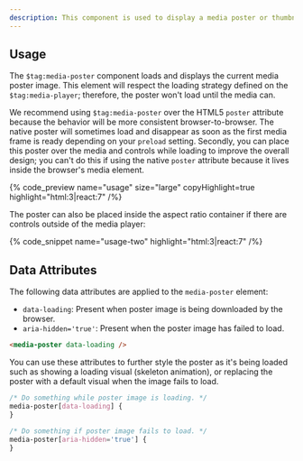 ```yaml
---
description: This component is used to display a media poster or thumbnail image, generally before playback begins.
---
```


## Usage

The `$tag:media-poster` component loads and displays the current media poster image. This
element will respect the loading strategy defined on the `$tag:media-player`; therefore, the poster
won't load until the media can.

We recommend using `$tag:media-poster` over the HTML5 `poster` attribute because the behavior will
be more consistent browser-to-browser. The native poster will sometimes load and disappear as
soon as the first media frame is ready depending on your `preload` setting. Secondly, you can
place this poster over the media and controls while loading to improve the overall design; you
can't do this if using the native `poster` attribute because it lives inside the browser's
media element.

{% code_preview name="usage" size="large" copyHighlight=true highlight="html:3|react:7" /%}

The poster can also be placed inside the aspect ratio container if there are controls outside
of the media player:

{% code_snippet name="usage-two" highlight="html:3|react:7" /%}

## Data Attributes

The following data attributes are applied to the `media-poster` element:

- `data-loading`: Present when poster image is being downloaded by the browser.
- `aria-hidden='true'`: Present when the poster image has failed to load.

```html
<media-poster data-loading />
```

You can use these attributes to further style the poster as it's being loaded such as
showing a loading visual (skeleton animation), or replacing the poster with a default visual
when the image fails to load.

```css {% copy=true %}
/* Do something while poster image is loading. */
media-poster[data-loading] {
}

/* Do something if poster image fails to load. */
media-poster[aria-hidden='true'] {
}
```
